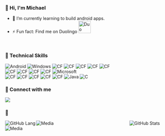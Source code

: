 ### 👋 Hi, I'm Michael

- 🌱 I’m currently learning to build android apps.
- ⚡ Fun fact: Find me on Duolingo
<a href="https://www.duolingo.com/profile/010601exe?via=share_profile" target="_blank"><img src="https://d35aaqx5ub95lt.cloudfront.net/images/duolingo-touch-icon2.png" alt="Duo" width="40px"/></a>
<br>

### 💼 Technical Skills
![Android](https://img.shields.io/badge/Android-3DDC84?style=for-the-badge&logo=android&logoColor=white)
![Windows](https://img.shields.io/badge/Windows-0078D6?style=for-the-badge&logo=windows&logoColor=white)
![CF](https://img.shields.io/badge/Visual_Studio_Code-0078D4?style=for-the-badge&logo=visual%20studio%20code&logoColor=white)
![CF](https://img.shields.io/badge/Notepad++-90E59A.svg?style=for-the-badge&logo=notepad%2B%2B&logoColor=black)
![CF](https://img.shields.io/badge/Android_Studio-3DDC84?style=for-the-badge&logo=android-studio&logoColor=white)
![CF](https://img.shields.io/badge/Xampp-F37623?style=for-the-badge&logo=xampp&logoColor=white)
![CF](https://img.shields.io/badge/Unity-100000?style=for-the-badge&logo=unity&logoColor=white)
<br>
![CF](https://img.shields.io/badge/Cloudflare-F38020?style=for-the-badge&logo=Cloudflare&logoColor=white)
![CF](https://img.shields.io/badge/Oracle-F80000?style=for-the-badge&logo=oracle&logoColor=black)
![CF](https://img.shields.io/badge/MySQL-005C84?style=for-the-badge&logo=mysql&logoColor=white)
![CF](https://img.shields.io/badge/Nginx-009639?style=for-the-badge&logo=nginx&logoColor=white)
![Microsoft](https://img.shields.io/badge/Microsoft-0078D4?style=for-the-badge&logo=microsoft&logoColor=white)
<br>
![CF](https://img.shields.io/badge/JavaScript-323330?style=for-the-badge&logo=javascript&logoColor=F7DF1E)
![CF](https://img.shields.io/badge/HTML5-E34F26?style=for-the-badge&logo=html5&logoColor=white)
![CF](https://img.shields.io/badge/CSS3-1572B6?style=for-the-badge&logo=css3&logoColor=white)
![CF](https://img.shields.io/badge/PHP-777BB4?style=for-the-badge&logo=php&logoColor=white)
![CF](https://img.shields.io/badge/C%2B%2B-00599C?style=for-the-badge&logo=c%2B%2B&logoColor=white)
![Java](https://img.shields.io/badge/java-%23ED8B00.svg?style=for-the-badge&logo=openjdk&logoColor=white)
![C](https://img.shields.io/badge/c-%2300599C.svg?style=for-the-badge&logo=c&logoColor=white)

### 🤝 Connect with me
<a href="https://www.linkedin.com/in/vun-jun-ye-ba488b227/" target="_blank"><img align="left" src="https://img.shields.io/badge/LinkedIn-0077B5?style=for-the-badge&logo=linkedin&logoColor=white"/></a>
<br>

### 📝
<img align="left" alt="GitHub Lang" src="https://github-readme-stats-git-master-mikeexe2s-projects.vercel.app/api/top-langs/?username=Mikeexe2&layout=compact&theme=gruvbox_light&locale=en" />

<img align="right" alt="GitHub Stats" src="https://github-readme-stats-git-master-mikeexe2s-projects.vercel.app/api?username=Mikeexe2&show_icons=true&hide_border=false&title_color=ff652f&icon_color=FFE400&bg_color=09131B&text_color=ffffff&border_color=0c1a25" />

![Media](https://komarev.com/ghpvc/?username=Mikeexe2&style=flat-square)
<br>
![Media](https://hits.seeyoufarm.com/api/count/incr/badge.svg?url=https%3A%2F%2Fgithub.com%2F{Mikeexe2}1212%2Fhit-counter)


